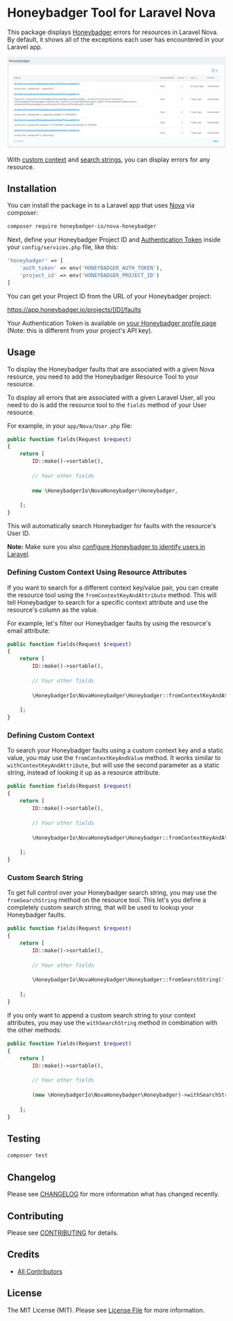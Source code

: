 # Honeybadger Tool for Laravel Nova

This package displays [Honeybadger](https://www.honeybadger.io/for/laravel/?utm_source=github&utm_medium=readme&utm_campaign=laravel&utm_content=Honeybadger) errors for resources in Laravel Nova. By default, it shows all of the exceptions each user has encountered in your Laravel app.

![screenshot](./screenshot.png)

With [custom context](#defining-custom-context-using-resource-attributes) and [search strings](#custom-search-string), you can display errors for any resource.

## Installation

You can install the package in to a Laravel app that uses [Nova](https://nova.laravel.com) via composer:

```bash
composer require honeybadger-io/nova-honeybadger
```

Next, define your Honeybadger Project ID and [Authentication Token](https://docs.honeybadger.io/api/data.html) inside your `config/services.php` file, like this:

```php
'honeybadger' => [
    'auth_token' => env('HONEYBADGER_AUTH_TOKEN'),
    'project_id' => env('HONEYBADGER_PROJECT_ID')
]
```

You can get your Project ID from the URL of your Honeybadger project:

https://app.honeybadger.io/projects/[ID]/faults

Your Authentication Token is available on [your Honeybadger profile page](https://app.honeybadger.io/users/edit) (Note: this is different from your project's API key).

## Usage

To display the Honeybadger faults that are associated with a given Nova resource, you need to add the Honeybadger Resource Tool to your resource.

To display all errors that are associated with a given Laravel User, all you need to do is add the resource tool to the `fields` method of your User resource.

For example, in your `app/Nova/User.php` file:

```php
public function fields(Request $request)
{
    return [
        ID::make()->sortable(),

        // Your other fields

        new \HoneybadgerIo\NovaHoneybadger\Honeybadger,

    ];
}
```

This will automatically search Honeybadger for faults with the resource's User ID.

**Note:** Make sure you also [configure Honeybadger to identify users in Laravel](https://docs.honeybadger.io/lib/php/integration/laravel.html#identifying-users).

### Defining Custom Context Using Resource Attributes

If you want to search for a different context key/value pair, you can create the resource tool using the `fromContextKeyAndAttribute` method.
This will tell Honeybadger to search for a specific context attribute and use the resource's column as the value.

For example, let's filter our Honeybadger faults by using the resource's email attribute:

```php
public function fields(Request $request)
{
    return [
        ID::make()->sortable(),

        // Your other fields

        \HoneybadgerIo\NovaHoneybadger\Honeybadger::fromContextKeyAndAttribute('context.user.email', 'email'),

    ];
}
```

### Defining Custom Context

To search your Honeybadger faults using a custom context key and a static value, you may use the `fromContextKeyAndValue` method.
It works similar to `withContextKeyAndAttribute`, but will use the second parameter as a static string, instead of looking it up as a resource attribute.

```php
public function fields(Request $request)
{
    return [
        ID::make()->sortable(),

        // Your other fields

        \HoneybadgerIo\NovaHoneybadger\Honeybadger::fromContextKeyAndAttribute('context.user.email', 'static.value@honeybadger.io'),

    ];
}
```

### Custom Search String

To get full control over your Honeybadger search string, you may use the `fromSearchString` method on the resource tool. This let's you define a completely custom search string, that will be used to lookup your Honeybadger faults.

```php
public function fields(Request $request)
{
    return [
        ID::make()->sortable(),

        // Your other fields

        \HoneybadgerIo\NovaHoneybadger\Honeybadger::fromSearchString('-tag:wip -tag:pending environment:"production"'),

    ];
}
```

If you only want to append a custom search string to your context attributes, you may use the `withSearchString` method in combination with the other methods:

```php
public function fields(Request $request)
{
    return [
        ID::make()->sortable(),

        // Your other fields

        (new \HoneybadgerIo\NovaHoneybadger\Honeybadger)->withSearchString('-environment:"production"'),

    ];
}
```

## Testing

``` bash
composer test
```

## Changelog

Please see [CHANGELOG](CHANGELOG.md) for more information what has changed recently.

## Contributing

Please see [CONTRIBUTING](CONTRIBUTING.md) for details.

## Credits

- [All Contributors](../../contributors)

## License
The MIT License (MIT). Please see [License File](LICENSE.md) for more information.
